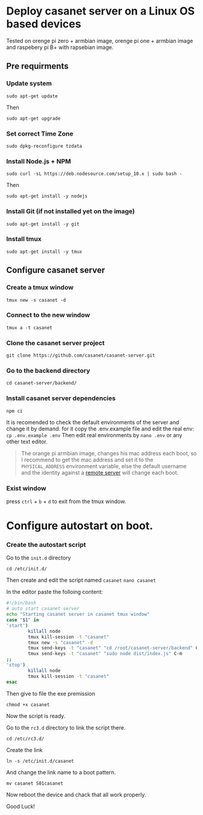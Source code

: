# Deploy casanet server on a Linux OS based devices

Tested on orenge pi zero + armbian image, orenge pi one + armbian image and raspebery pi B+ with rapsebian image.

## Pre requirments

### Update system 
```sudo apt-get update``` 

Then

```sudo apt-get upgrade``` 

### Set correct Time Zone
```sudo dpkg-reconfigure tzdata``` 

### Install Node.js + NPM
```sudo curl -sL https://deb.nodesource.com/setup_10.x | sudo bash -``` 

Then

```sudo apt-get install -y nodejs```

### Install Git (if not installed yet on the image)
```sudo apt-get install -y git```

### Install tmux 

```sudo apt-get install -y tmux```


## Configure casanet server

### Create a tmux window
```tmux new -s casanet -d```
### Connect to the new window
```tmux a -t casanet```
### Clone the casanet server project
```git clone https://github.com/casanet/casanet-server.git```
### Go to the backend directory
```cd casanet-server/backend/```
### Install casanet server dependencies
```npm ci```

It is recomended to check the default environments of the server and change it by demand.
for it copy the .env.example file and edit the real env:
```cp .env.example .env```
Then edit real environments by ```nano .env``` or any other text editor.

> The orange pi armbian image, changes his mac address each boot, so I recommend to get the mac address and set it to the `PHYSICAL_ADDRESS` environment variable, else the default username and the identity against a [remote server](https://github.com/casanet/remote-server) will change each boot.

### Exist window
press `ctrl` + `b` + `d` to exit from the tmux window.

# Configure autostart on boot.
### Create the autostart script
Go to the `init.d` directory

```cd /etc/init.d/```

Then create and edit the script named `casanet`
```nano casanet```

In the editor paste the folloing content:
```bash
#!/bin/bash 
# auto start casanet server 
echo "Starting casanet server in casanet tmux window" 
case "$1" in 
'start') 
        killall node 
        tmux kill-session -t "casanet" 
        tmux new -s "casanet" -d 
        tmux send-keys -t "casanet" "cd /root/casanet-server/backend" C-m 
        tmux send-keys -t "casanet" "sudo node dist/index.js" C-m 
;; 
'stop') 
        killall node 
        tmux kill-session -t "casanet" 
esac 
```
Then give to file the exe premission 

```chmod +x casanet```

Now the script is ready.

Go to the `rc3.d` directory to link the script there.

```cd /etc/rc3.d/```

Create the link 

```ln -s /etc/init.d/casanet```

And change the link name to a boot pattern.

```mv casanet S01casanet```

Now reboot the device and chack that all work properly. 

Good Luck!



